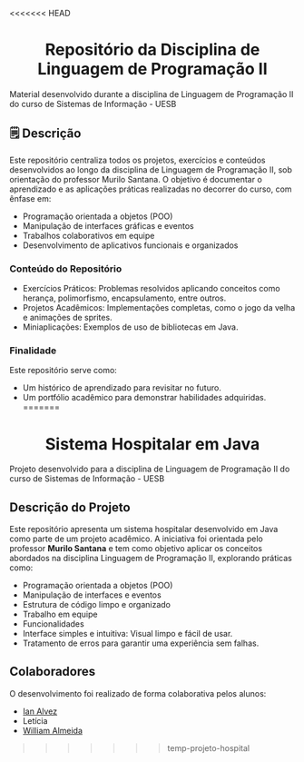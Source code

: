 <<<<<<< HEAD
<h1 align="center"> Repositório da Disciplina de Linguagem de Programação II </h1>

<p>
	Material desenvolvido durante a disciplina de Linguagem de Programação II do curso de Sistemas de Informação - UESB
</p>

<h2> 🗒️ Descrição </h2>

<p>
	Este repositório centraliza todos os projetos, exercícios e conteúdos desenvolvidos ao longo da disciplina de Linguagem de Programação II, sob orientação do professor Murilo Santana. O objetivo é documentar o aprendizado e as aplicações práticas realizadas no decorrer do curso, com ênfase em:
</p>

- Programação orientada a objetos (POO)
- Manipulação de interfaces gráficas e eventos
- Trabalhos colaborativos em equipe
- Desenvolvimento de aplicativos funcionais e organizados

<h3> Conteúdo do Repositório </h3>

- Exercícios Práticos: Problemas resolvidos aplicando conceitos como herança, polimorfismo, encapsulamento, entre outros.
- Projetos Acadêmicos: Implementações completas, como o jogo da velha e animações de sprites.
- Miniaplicações: Exemplos de uso de bibliotecas em Java.

<h3> Finalidade </h3>

<p>
	Este repositório serve como:
</p>

- Um histórico de aprendizado para revisitar no futuro.
- Um portfólio acadêmico para demonstrar habilidades adquiridas.
=======
<h1 align="center">Sistema Hospitalar em Java</h1>
<p>Projeto desenvolvido para a disciplina de Linguagem de Programação II do curso de Sistemas de Informação - UESB</p>

<h2>Descrição do Projeto</h2>

<p>
  Este repositório apresenta um sistema hospitalar desenvolvido em Java como parte de um projeto acadêmico. A iniciativa foi orientada pelo professor <strong>Murilo Santana</strong> e tem como objetivo aplicar os conceitos abordados na disciplina Linguagem de Programação II, explorando práticas como:  
</p>

- Programação orientada a objetos (POO)
- Manipulação de interfaces e eventos
- Estrutura de código limpo e organizado
- Trabalho em equipe
- Funcionalidades
- Interface simples e intuitiva: Visual limpo e fácil de usar.
- Tratamento de erros para garantir uma experiência sem falhas.

<h2>Colaboradores</h2>
<p>O desenvolvimento foi realizado de forma colaborativa pelos alunos:</p>

- <a href="https://github.com/IanAlvesBezerra">Ian Alvez</a>
- Letícia
- <a href="https://github.com/willalmeid">William Almeida</a>
>>>>>>> temp-projeto-hospital
